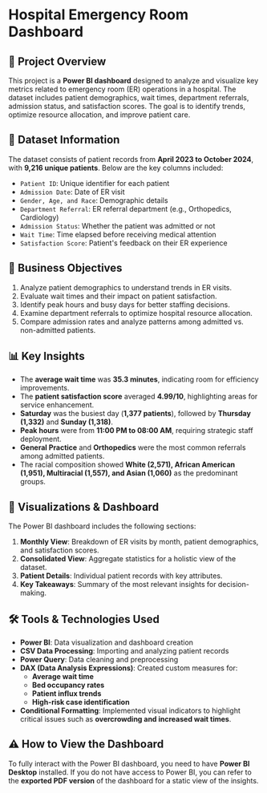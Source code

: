 # Hospital Emergency Room Dashboard

## 📌 Project Overview
This project is a **Power BI dashboard** designed to analyze and visualize key metrics related to emergency room (ER) operations in a hospital. The dataset includes patient demographics, wait times, department referrals, admission status, and satisfaction scores. The goal is to identify trends, optimize resource allocation, and improve patient care.

## 📂 Dataset Information
The dataset consists of patient records from **April 2023 to October 2024**, with **9,216 unique patients**. Below are the key columns included:

- `Patient ID`: Unique identifier for each patient
- `Admission Date`: Date of ER visit
- `Gender, Age, and Race`: Demographic details
- `Department Referral`: ER referral department (e.g., Orthopedics, Cardiology)
- `Admission Status`: Whether the patient was admitted or not
- `Wait Time`: Time elapsed before receiving medical attention
- `Satisfaction Score`: Patient's feedback on their ER experience

## 🎯 Business Objectives
1. Analyze patient demographics to understand trends in ER visits.
2. Evaluate wait times and their impact on patient satisfaction.
3. Identify peak hours and busy days for better staffing decisions.
4. Examine department referrals to optimize hospital resource allocation.
5. Compare admission rates and analyze patterns among admitted vs. non-admitted patients.

## 📊 Key Insights
- The **average wait time** was **35.3 minutes**, indicating room for efficiency improvements.
- The **patient satisfaction score** averaged **4.99/10**, highlighting areas for service enhancement.
- **Saturday** was the busiest day (**1,377 patients**), followed by **Thursday (1,332)** and **Sunday (1,318)**.
- **Peak hours** were from **11:00 PM to 08:00 AM**, requiring strategic staff deployment.
- **General Practice** and **Orthopedics** were the most common referrals among admitted patients.
- The racial composition showed **White (2,571), African American (1,951), Multiracial (1,557), and Asian (1,060)** as the predominant groups.

## 📌 Visualizations & Dashboard
The Power BI dashboard includes the following sections:
1. **Monthly View**: Breakdown of ER visits by month, patient demographics, and satisfaction scores.
2. **Consolidated View**: Aggregate statistics for a holistic view of the dataset.
3. **Patient Details**: Individual patient records with key attributes.
4. **Key Takeaways**: Summary of the most relevant insights for decision-making.

## 🛠️ Tools & Technologies Used
- **Power BI**: Data visualization and dashboard creation
- **CSV Data Processing**: Importing and analyzing patient records
- **Power Query**: Data cleaning and preprocessing
- **DAX (Data Analysis Expressions)**: Created custom measures for:
  - **Average wait time**
  - **Bed occupancy rates**
  - **Patient influx trends**
  - **High-risk case identification**
- **Conditional Formatting**: Implemented visual indicators to highlight critical issues such as **overcrowding and increased wait times**.

## ⚠️ How to View the Dashboard
To fully interact with the Power BI dashboard, you need to have **Power BI Desktop** installed. If you do not have access to Power BI, you can refer to the **exported PDF version** of the dashboard for a static view of the insights.




